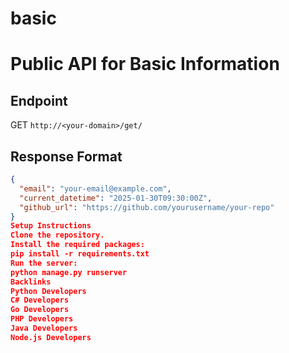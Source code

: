 # basic

# Public API for Basic Information

## Endpoint
GET `http://<your-domain>/get/`

## Response Format
```json
{
  "email": "your-email@example.com",
  "current_datetime": "2025-01-30T09:30:00Z",
  "github_url": "https://github.com/yourusername/your-repo"
}
Setup Instructions
Clone the repository.
Install the required packages:
pip install -r requirements.txt
Run the server:
python manage.py runserver
Backlinks
Python Developers
C# Developers
Go Developers
PHP Developers
Java Developers
Node.js Developers
